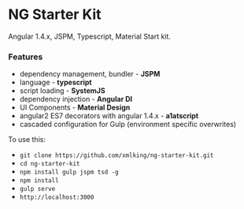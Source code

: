# NG Starter Kit

Angular 1.4.x, JSPM,  Typescript, Material Start kit.

### Features 
* dependency management, bundler - **JSPM**
* language - **typescript**
* script loading - **SystemJS**
* dependency injection - **Angular DI**
* UI Components - **Material Design**
* angular2 ES7 decorators with angular 1.4.x - **a1atscript**
* cascaded configuration for Gulp (environment specific overwrites)


To use this:

* `git clone https://github.com/xmlking/ng-starter-kit.git`
* `cd ng-starter-kit`
* `npm install gulp jspm tsd -g`
* `npm install`
* `gulp serve`
* `http://localhost:3000`